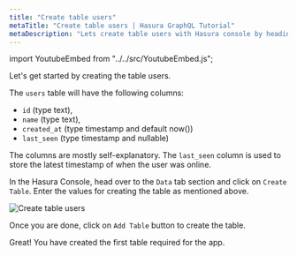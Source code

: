 ```yaml
---
title: "Create table users"
metaTitle: "Create table users | Hasura GraphQL Tutorial"
metaDescription: "Lets create table users with Hasura console by heading to Data tab and clicking on Create table"
---
```


import YoutubeEmbed from "../../src/YoutubeEmbed.js";

<YoutubeEmbed link="https://www.youtube.com/embed/YLRYrEgJRA0" />

Let's get started by creating the table users.

The `users` table will have the following columns:

- `id` (type text), 
- `name` (type text), 
- `created_at` (type timestamp and default now())
- `last_seen` (type timestamp and nullable)

The columns are mostly self-explanatory. The `last_seen` column is used to store the latest timestamp of when the user was online.

In the Hasura Console, head over to the `Data` tab section and click on `Create Table`. Enter the values for creating the table as mentioned above.

![Create table users](https://graphql-engine-cdn.hasura.io/learn-hasura/assets/graphql-hasura/create-table-users.png)

Once you are done, click on `Add Table` button to create the table.

Great! You have created the first table required for the app.
